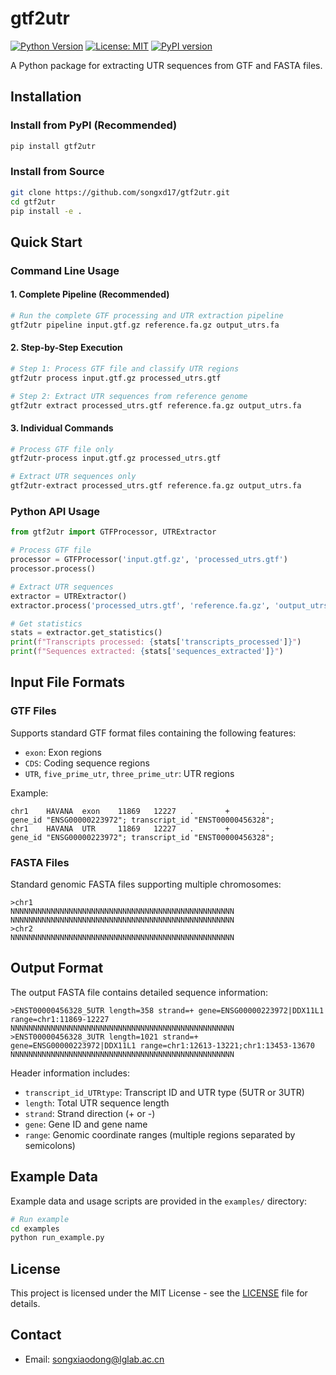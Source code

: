 # gtf2utr

[![Python Version](https://img.shields.io/badge/python-3.7+-blue.svg)](https://python.org)
[![License: MIT](https://img.shields.io/badge/License-MIT-yellow.svg)](https://opensource.org/licenses/MIT)
[![PyPI version](https://badge.fury.io/py/gtf2utr.svg)](https://badge.fury.io/py/gtf2utr)

A Python package for extracting UTR sequences from GTF and FASTA files.



## Installation

### Install from PyPI (Recommended)

```bash
pip install gtf2utr
```

### Install from Source

```bash
git clone https://github.com/songxd17/gtf2utr.git
cd gtf2utr
pip install -e .
```

## Quick Start

### Command Line Usage

#### 1. Complete Pipeline (Recommended)

```bash
# Run the complete GTF processing and UTR extraction pipeline
gtf2utr pipeline input.gtf.gz reference.fa.gz output_utrs.fa
```

#### 2. Step-by-Step Execution

```bash
# Step 1: Process GTF file and classify UTR regions
gtf2utr process input.gtf.gz processed_utrs.gtf

# Step 2: Extract UTR sequences from reference genome
gtf2utr extract processed_utrs.gtf reference.fa.gz output_utrs.fa
```

#### 3. Individual Commands

```bash
# Process GTF file only
gtf2utr-process input.gtf.gz processed_utrs.gtf

# Extract UTR sequences only
gtf2utr-extract processed_utrs.gtf reference.fa.gz output_utrs.fa
```

### Python API Usage

```python
from gtf2utr import GTFProcessor, UTRExtractor

# Process GTF file
processor = GTFProcessor('input.gtf.gz', 'processed_utrs.gtf')
processor.process()

# Extract UTR sequences
extractor = UTRExtractor()
extractor.process('processed_utrs.gtf', 'reference.fa.gz', 'output_utrs.fa')

# Get statistics
stats = extractor.get_statistics()
print(f"Transcripts processed: {stats['transcripts_processed']}")
print(f"Sequences extracted: {stats['sequences_extracted']}")
```

## Input File Formats

### GTF Files

Supports standard GTF format files containing the following features:
- `exon`: Exon regions
- `CDS`: Coding sequence regions
- `UTR`, `five_prime_utr`, `three_prime_utr`: UTR regions

Example:
```
chr1    HAVANA  exon    11869   12227   .       +       .       gene_id "ENSG00000223972"; transcript_id "ENST00000456328";
chr1    HAVANA  UTR     11869   12227   .       +       .       gene_id "ENSG00000223972"; transcript_id "ENST00000456328";
```

### FASTA Files

Standard genomic FASTA files supporting multiple chromosomes:
```
>chr1
NNNNNNNNNNNNNNNNNNNNNNNNNNNNNNNNNNNNNNNNNNNNNNNNNN
NNNNNNNNNNNNNNNNNNNNNNNNNNNNNNNNNNNNNNNNNNNNNNNNNN
>chr2
NNNNNNNNNNNNNNNNNNNNNNNNNNNNNNNNNNNNNNNNNNNNNNNNNN
```

## Output Format

The output FASTA file contains detailed sequence information:

```
>ENST00000456328_5UTR length=358 strand=+ gene=ENSG00000223972|DDX11L1 range=chr1:11869-12227
NNNNNNNNNNNNNNNNNNNNNNNNNNNNNNNNNNNNNNNNNNNNNNNNNN
>ENST00000456328_3UTR length=1021 strand=+ gene=ENSG00000223972|DDX11L1 range=chr1:12613-13221;chr1:13453-13670
NNNNNNNNNNNNNNNNNNNNNNNNNNNNNNNNNNNNNNNNNNNNNNNNNN
```

Header information includes:
- `transcript_id_UTRtype`: Transcript ID and UTR type (5UTR or 3UTR)
- `length`: Total UTR sequence length
- `strand`: Strand direction (+ or -)
- `gene`: Gene ID and gene name
- `range`: Genomic coordinate ranges (multiple regions separated by semicolons)


## Example Data

Example data and usage scripts are provided in the `examples/` directory:

```bash
# Run example
cd examples
python run_example.py
```


## License

This project is licensed under the MIT License - see the [LICENSE](LICENSE) file for details.

## Contact
- Email: songxiaodong@lglab.ac.cn

